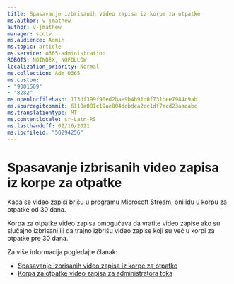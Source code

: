 ```yaml
---
title: Spasavanje izbrisanih video zapisa iz korpe za otpatke
ms.author: v-jmathew
author: v-jmathew
manager: scotv
ms.audience: Admin
ms.topic: article
ms.service: o365-administration
ROBOTS: NOINDEX, NOFOLLOW
localization_priority: Normal
ms.collection: Adm_O365
ms.custom:
- "9001509"
- "8282"
ms.openlocfilehash: 173df399f90ed2bae9b4b91d0f731bee7984c9ab
ms.sourcegitcommit: 6110a081c19ae804ddbdea2cc1df7ecd23aacabc
ms.translationtype: MT
ms.contentlocale: sr-Latn-RS
ms.lasthandoff: 02/16/2021
ms.locfileid: "50294256"
---
```

# <a name="recover-your-deleted-stream-videos-from-the-recycle-bin"></a>Spasavanje izbrisanih video zapisa iz korpe za otpatke

Kada se video zapisi brišu u programu Microsoft Stream, oni idu u korpu za otpatke od 30 dana.

Korpa za otpatke video zapisa omogućava da vratite video zapise ako su slučajno izbrisani ili da trajno izbrišu video zapise koji su već u korpi za otpatke pre 30 dana.

Za više informacija pogledajte članak:

- [Spasavanje izbrisanih video zapisa iz korpe za otpatke](https://docs.microsoft.com/stream/portal-my-recycle-bin)
- [Korpa za otpatke video zapisa za administratora toka](https://docs.microsoft.com/stream/admin-recycle-bin)
